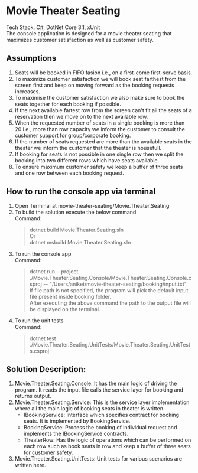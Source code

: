 # Movie Theater Seating

Tech Stack: C#, DotNet Core 3.1, xUnit\
The console application is designed for a movie theater seating that maximizes customer satisfaction as well as customer safety.

## Assumptions

1. Seats will be booked in FIFO fasion i.e., on a first-come first-serve basis.
2. To maximize customer satisfaction we will book seat farthest from the screen first and keep on moving forward as the booking requests increases.
3. To maximise the customer satisfaction we also make sure to book the seats together for each booking if possible.
4. If the next available fartest row from the screen can't fit all the seats of a reservation then we move on to the next available row.
5. When the requested number of seats in a single booking is more than 20 i.e., more than row capacity we inform the customer to consult the customer support for group/corporate booking.
6. If the number of seats requested are more than the available seats in the theater we inform the customer that the theater is housefull.
7. If booking for seats is not possible in one single row then we split the booking into two different rows which have seats available.
8. To ensure maximum customer safety we keep a buffer of three seats and one row between each booking request.

## How to run the console app via terminal

1. Open Terminal at movie-theater-seating/Movie.Theater.Seating
2. To build the solution execute the below command\
    Command:
    > dotnet build Movie.Theater.Seating.sln  
    Or  
    > dotnet msbuild Movie.Theater.Seating.sln
3. To run the console app\
    Command:
    > dotnet run --project ./Movie.Theater.Seating.Console/Movie.Theater.Seating.Console.csproj -- "/Users/aniket/movie-theater-seating/booking/input.txt"  
    If file path is not specified, the program will pick the default input file present inside booking folder.  
    After executing the above command the path to the output file will be displayed on the terminal.  
4. To run the unit tests\
    Command:
    > dotnet test ./Movie.Theater.Seating.UnitTests/Movie.Theater.Seating.UnitTests.csproj

## Solution Description:

1. Movie.Theater.Seating.Console: It has the main logic of driving the program. It reads the input file calls the service layer for booking and returns output.
2. Movie.Theater.Seating.Service: This is the service layer implementation where all the main logic of booking seats in theater is written.
    - IBookingService: Interface which specifies contract for booking seats. It is implemented by BookingService.
    - BookingService: Process the booking of individual request and implements the IBookingService contracts.
    - TheaterRow: Has the logic of operations which can be performed on each row such as book seats in row and keep a buffer of three seats for customer safety.
3. Movie.Theater.Seating.UnitTests: Unit tests for various scenarios are written here.